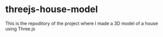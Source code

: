 # threejs-house-model
 This is the repoditory of the project where I made a 3D model of a house using Three.js
